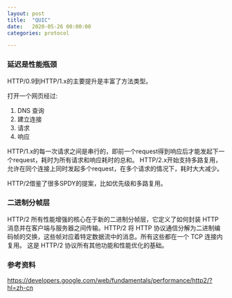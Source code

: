 ```yaml
---
layout: post
title:  "QUIC"
date:   2020-05-26 00:00:00
categories: protocol

---
```


### 延迟是性能瓶颈

HTTP/0.9到HTTP/1.x的主要提升是丰富了方法类型。

打开一个网页经过:
1. DNS 查询
2. 建立连接
3. 请求
4. 响应

HTTP/1.x的每一次请求之间是串行的，即前一个request得到响应后才能发起下一个request，耗时为所有请求和响应耗时的总和。
HTTP/2.x开始支持多路复用，允许在同个连接上同时发起多个request，在多个请求的情况下，耗时大大减少。

HTTP/2借鉴了很多SPDY的提案，比如优先级和多路复用。

### 二进制分帧层

HTTP/2 所有性能增强的核心在于新的二进制分帧层，它定义了如何封装 HTTP 消息并在客户端与服务器之间传输。HTTP/2 将 HTTP 协议通信分解为二进制编码帧的交换，这些帧对应着特定数据流中的消息。所有这些都在一个 TCP 连接内复用。 这是 HTTP/2 协议所有其他功能和性能优化的基础。





### 参考资料

https://developers.google.com/web/fundamentals/performance/http2/?hl=zh-cn

